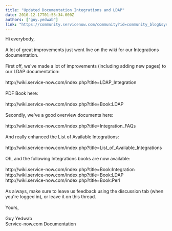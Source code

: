 ```yaml
---
title: "Updated Documentation Integrations and LDAP"
date: 2010-12-17T01:55:34.000Z
authors: ["guy.yedwab"]
link: "https://community.servicenow.com/community?id=community_blog&sys_id=1b5eeaaddbd0dbc01dcaf3231f9619f0"
---
```

<p>Hi everybody,<br /><br />A lot of great improvements just went live on the wiki for our Integrations documentation.<br /><br />First off, we've made a lot of improvements (including adding new pages) to our LDAP documentation:<br /><br />http://wiki.service-now.com/index.php?title=LDAP_Integration<br /><br />PDF Book here:<br /><br />http://wiki.service-now.com/index.php?title=Book:LDAP<br /><br />Secondly, we've a good overview documents here:<br /><br />http://wiki.service-now.com/index.php?title=Integration_FAQs<br /><br />And really enhanced the List of Available Integrations:<br /><br />http://wiki.service-now.com/index.php?title=List_of_Available_Integrations<br /><br />Oh, and the following Integrations books are now available:<br /><br />http://wiki.service-now.com/index.php?title=Book:Integration<br />http://wiki.service-now.com/index.php?title=Book:LDAP<br />http://wiki.service-now.com/index.php?title=Book:Perl<br /><br />As always, make sure to leave us feedback using the discussion tab (when you're logged in), or leave it on this thread.<br /><br />Yours,<br /><br />Guy Yedwab<br />Service-now.com Documentation</p>